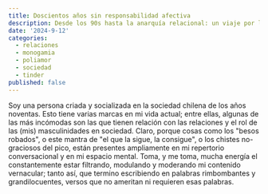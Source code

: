 ```yaml
---
title: Doscientos años sin responsabilidad afectiva
description: Desde los 90s hasta la anarquía relacional: un viaje por las relaciones.
date: '2024-9-12'
categories:
  - relaciones
  - monogamia
  - poliamor
  - sociedad
  - tinder
published: false
---
```


Soy una persona criada y socializada en la sociedad chilena de los años noventas. Esto tiene varias marcas en mi vida actual; entre ellas, algunas de las más incómodas son las que tienen relación con las relaciones y el rol de las (mis) masculinidades en sociedad.
Claro, porque cosas como los "besos robados", o este mantra de "el que la sigue, la consigue", o los chistes no-graciosos del pico, están presentes ampliamente en mi repertorio conversacional y en mi espacio mental. Toma, y me toma, mucha energía el constantemente estar filtrando, modulando y moderando mi contenido vernacular; tanto así, que termino escribiendo en palabras rimbombantes y grandilocuentes, versos que no ameritan ni requieren esas palabras.